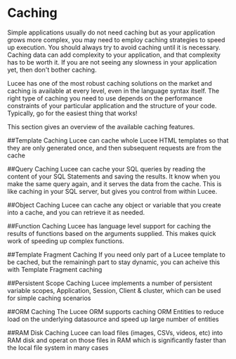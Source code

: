 # Caching
Simple applications usually do not need caching but as your application grows more complex, you may need to employ caching strategies to speed up execution. You should always try to avoid caching until it is necessary. Caching data can add complexity to your application, and that complexity has to be worth it. If you are not seeing any slowness in your application yet, then don't bother caching.

Lucee has one of the most robust caching solutions on the market and caching is available at every level, even in the language syntax itself. The right type of caching you need to use depends on the performance constraints of your particular application and the structure of your code. Typically, go for the easiest thing that works!

This section gives an overview of the available caching features.

##Template Caching
Lucee can cache whole Lucee HTML templates so that they are only generated once, and then subsequent requests are from the cache

##Query Caching
Lucee can cache your SQL queries by reading the content of your SQL Statements and saving the results. It know when you make the same query again, and it serves the data from the cache. This is like caching in your SQL server, but gives you control from within Lucee.

##Object Caching
Lucee can cache any object or variable that you create into a cache, and you can retrieve it as needed.

##Function Caching
Lucee has language level support for caching the results of functions based on the arguments supplied. This makes quick work of speeding up complex functions.

##Template Fragment Caching
If you need only part of a Lucee template to be cached, but the remainingh part to stay dynamic, you can acheive this with Template Fragment caching

##Persistent Scope Caching
Lucee implements a number of persistent variable scopes, Application, Session, Client & cluster, which can be used for simple caching scenarios

##ORM Caching
The Lucee ORM supports caching ORM Entities to reduce load on the underlying datasource and speed up large number of entities

##RAM Disk Caching
Lucee can load files (images, CSVs, videos, etc) into RAM disk and operat on those files in RAM which is significantly faster than the local file system in many cases





